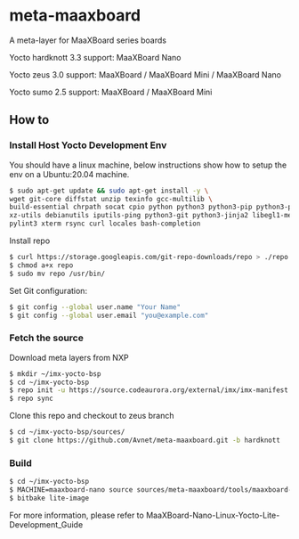 # meta-maaxboard

A meta-layer for MaaXBoard series boards
> 

Yocto hardknott 3.3 support:        MaaXBoard Nano

Yocto zeus 3.0 support:             MaaXBoard / MaaXBoard Mini / MaaXBoard Nano

Yocto sumo 2.5 support:             MaaXBoard / MaaXBoard Mini



## How to

### Install Host Yocto Development Env

You should have a linux machine, below instructions show how to setup the env on a Ubuntu:20.04 machine.

```bash
$ sudo apt-get update && sudo apt-get install -y \
wget git-core diffstat unzip texinfo gcc-multilib \
build-essential chrpath socat cpio python python3 python3-pip python3-pexpect \
xz-utils debianutils iputils-ping python3-git python3-jinja2 libegl1-mesa libsdl1.2-dev \
pylint3 xterm rsync curl locales bash-completion
```

Install repo

```bash
$ curl https://storage.googleapis.com/git-repo-downloads/repo > ./repo
$ chmod a+x repo
$ sudo mv repo /usr/bin/
```

Set Git configuration:
```bash
$ git config --global user.name "Your Name"
$ git config --global user.email "you@example.com"
```

### Fetch the source

Download meta layers from NXP

```bash
$ mkdir ~/imx-yocto-bsp
$ cd ~/imx-yocto-bsp
$ repo init -u https://source.codeaurora.org/external/imx/imx-manifest -b imx-linux-hardknott -m imx-5.10.35-2.0.0.xml
$ repo sync
```

Clone this repo and checkout to zeus branch

```bash
$ cd ~/imx-yocto-bsp/sources/
$ git clone https://github.com/Avnet/meta-maaxboard.git -b hardknott
```

### Build

```bash
$ cd ~/imx-yocto-bsp
$ MACHINE=maaxboard-nano source sources/meta-maaxboard/tools/maaxboard-setup.sh -b maaxboard-nano/build
$ bitbake lite-image
```

For more information, please refer to MaaXBoard-Nano-Linux-Yocto-Lite-Development_Guide

